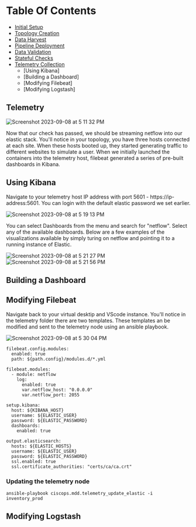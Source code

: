 # Table Of Contents

* [Initial Setup](docs/setup.md)
* [Topology Creation](docs/topology.md)
* [Data Harvest](docs/dataharvest.md)
* [Pipeline Deployment](docs/pipeline.md)
* [Data Validation](docs/validation.md)
* [Stateful Checks](docs/check.md)
* [Telemetry Collection](docs/telemetry.md)
   * [Using Kibana]
   * [Building a Dashboard]
   * [Modifying Filebeat]
   * [Modifying Logstash] 

## Telemetry

![Screenshot 2023-09-08 at 5 11 32 PM](https://github.com/model-driven-devops/mdd-base/assets/65776483/7652318f-25e0-4038-9112-ea0bfbdf21ab)

Now that our check has passed, we should be streaming netflow into our elastic stack. You'll notice in your topology, you have three hosts connected at each site. When these hosts booted up, they started generating traffic to different websites to simulate a user. When we initially launched the containers into the telemetry host, filebeat generated a series of pre-built dashboards in Kibana.

## Using Kibana

Navigate to your telemetry host IP address with port 5601 - https://ip-address:5601. You can login with the default elastic password we set earlier.

![Screenshot 2023-09-08 at 5 19 13 PM](https://github.com/model-driven-devops/mdd-base/assets/65776483/10285af8-ccf9-4cfd-8c15-3630181782c2)

You can select Dashboards from the menu and search for "netflow". Select any of the available dashboards. Below are a few examples of the visualizations available by simply turing on netflow and pointing it to a running instance of Elastic.

![Screenshot 2023-09-08 at 5 21 27 PM](https://github.com/model-driven-devops/mdd-base/assets/65776483/579708db-6657-4f47-a51a-ebf323aa8146)
![Screenshot 2023-09-08 at 5 21 56 PM](https://github.com/model-driven-devops/mdd-base/assets/65776483/edc776af-612c-4fa5-a309-b48a24e68742)

## Building a Dashboard

## Modifying Filebeat
Navigate back to your virtual desktip and VScode instance. You'll notice in the telemetry folder there are two templates. These templates an be modified and sent to the telemetry node using an ansible playbook.

![Screenshot 2023-09-08 at 5 30 04 PM](https://github.com/model-driven-devops/mdd-base/assets/65776483/f63d6ee3-741c-4419-967a-e55e52af823f)

```
filebeat.config.modules:
  enabled: true
  path: ${path.config}/modules.d/*.yml

filebeat.modules:
  - module: netflow
    log:
      enabled: true
      var.netflow_host: "0.0.0.0"
      var.netflow_port: 2055

setup.kibana:
  host: ${KIBANA_HOST}
  username: ${ELASTIC_USER}
  password: ${ELASTIC_PASSWORD}
  dashboards:
    enabled: true

output.elasticsearch:
  hosts: ${ELASTIC_HOSTS}
  username: ${ELASTIC_USER}
  password: ${ELASTIC_PASSWORD}
  ssl.enabled: true
  ssl.certificate_authorities: "certs/ca/ca.crt"
```


### Updating the telemetry node
```
ansible-playbook ciscops.mdd.telemetry_update_elastic -i inventory_prod
```


## Modifying Logstash


